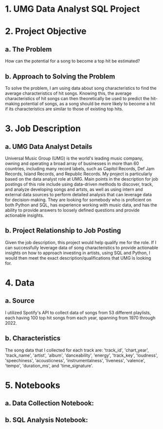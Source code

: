 # 1. UMG Data Analyst SQL Project
# 2. Project Objective
## a. The Problem
How can the potential for a song to become a top hit be estimated?
## b. Approach to Solving the Problem
To solve the problem, I am using data about song characteristics to find the average characteristics of hit songs.
Knowing this, the average characteristics of hit songs can then theoretically be used to predict the hit-making potential of songs, as a song should be more likely to become a hit if its characteristics are similar to those of existing top hits.
# 3. Job Description
## a. UMG Data Analyst Details
Universal Music Group (UMG) is the world's leading music company, owning and operating a broad array of businesses in more than 60 countries, including many record labels, such as Capitol Records, Def Jam Records, Island Records, and Republic Records.
My project is particularly based on the data analyst role at UMG.
Main points in the description for job postings of this role include using data-driven methods to discover, track, and analyze developing songs and artsts, as well as using intern and external data sources to perform detailed analysis that can leverage data for decision-making.
They are looking for somebody who is proficient on both Python and SQL, has experience working with music data, and has the ability to provide answers to loosely defined questions and provide actionable insights.
## b. Project Relationship to Job Posting
Given the job description, this project would help qualify me for the role.
If I can successfully leverage data of song characteristics to provide actionable insights on how to approach investing in artists, using SQL and Python, I would then meet the exact description/qualifications that UMG is looking for.
# 4. Data
## a. Source
I utilized Spotify's API to collect data of songs from 53 different playlists, each having 100 top hit songs from each year, spanning from 1970 through 2022.
## b. Characteristics
 The song data that I collected for each track are: 'track_id', 'chart_year', 'track_name', 'artist', 'album', 'danceability', 'energy', 'track_key', 'loudness', 'speechiness', 'acousticness', 'instrumentalness', 'liveness', 'valence', 'tempo', 'duration_ms', and 'time_signature'.
 # 5. Notebooks
 ## a. Data Collection Notebook:
 
 ## b. SQL Analysis Notebook:
 

